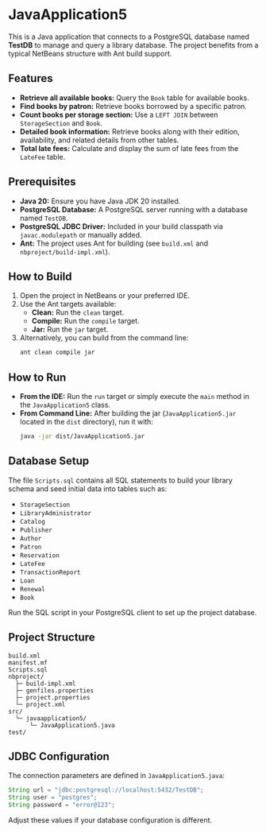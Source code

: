 # JavaApplication5

This is a Java application that connects to a PostgreSQL database named **TestDB** to manage and query a library database. The project benefits from a typical NetBeans structure with Ant build support.

## Features

- **Retrieve all available books:** Query the `Book` table for available books.
- **Find books by patron:** Retrieve books borrowed by a specific patron.
- **Count books per storage section:** Use a `LEFT JOIN` between `StorageSection` and `Book`.
- **Detailed book information:** Retrieve books along with their edition, availability, and related details from other tables.
- **Total late fees:** Calculate and display the sum of late fees from the `LateFee` table.

## Prerequisites

- **Java 20:** Ensure you have Java JDK 20 installed.
- **PostgreSQL Database:** A PostgreSQL server running with a database named `TestDB`.
- **PostgreSQL JDBC Driver:** Included in your build classpath via `javac.modulepath` or manually added.
- **Ant:** The project uses Ant for building (see `build.xml` and `nbproject/build-impl.xml`).

## How to Build

1. Open the project in NetBeans or your preferred IDE.
2. Use the Ant targets available:
   - **Clean:** Run the `clean` target.
   - **Compile:** Run the `compile` target.
   - **Jar:** Run the `jar` target.
3. Alternatively, you can build from the command line:
   ```sh
   ant clean compile jar
   ```

## How to Run

- **From the IDE:** Run the `run` target or simply execute the `main` method in the `JavaApplication5` class.
- **From Command Line:** After building the jar (`JavaApplication5.jar` located in the `dist` directory), run it with:
  ```sh
  java -jar dist/JavaApplication5.jar
  ```

## Database Setup

The file `Scripts.sql` contains all SQL statements to build your library schema and seed initial data into tables such as:
- `StorageSection`
- `LibraryAdministrator`
- `Catalog`
- `Publisher`
- `Author`
- `Patron`
- `Reservation`
- `LateFee`
- `TransactionReport`
- `Loan`
- `Renewal`
- `Book`

Run the SQL script in your PostgreSQL client to set up the project database.

## Project Structure

```
build.xml
manifest.mf
Scripts.sql
nbproject/
  ├─ build-impl.xml
  ├─ genfiles.properties
  ├─ project.properties
  └─ project.xml
src/
  └─ javaapplication5/
      └─ JavaApplication5.java
test/
```

## JDBC Configuration

The connection parameters are defined in `JavaApplication5.java`:

```java
String url = "jdbc:postgresql://localhost:5432/TestDB";
String user = "postgres";
String password = "error@123";
```

Adjust these values if your database configuration is different.
